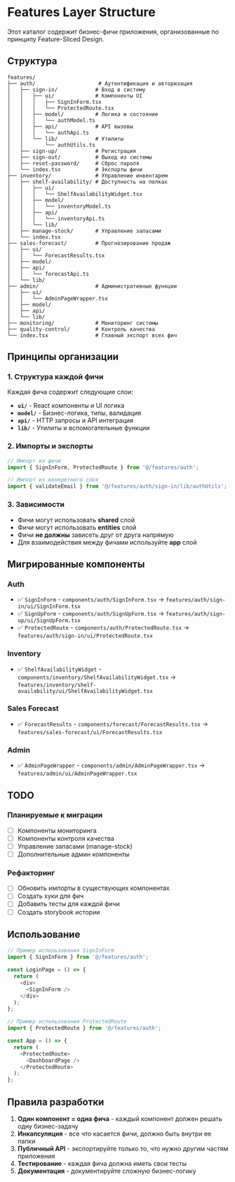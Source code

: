 # Features Layer Structure

Этот каталог содержит бизнес-фичи приложения, организованные по принципу Feature-Sliced Design.

## Структура

```
features/
├── auth/                    # Аутентификация и авторизация
│   ├── sign-in/            # Вход в систему
│   │   ├── ui/             # Компоненты UI
│   │   │   ├── SignInForm.tsx
│   │   │   └── ProtectedRoute.tsx
│   │   ├── model/          # Логика и состояние
│   │   │   └── authModel.ts
│   │   ├── api/            # API вызовы
│   │   │   └── authApi.ts
│   │   └── lib/            # Утилиты
│   │       └── authUtils.ts
│   ├── sign-up/            # Регистрация
│   ├── sign-out/           # Выход из системы
│   ├── reset-password/     # Сброс пароля
│   └── index.tsx           # Экспорты фичи
├── inventory/              # Управление инвентарем
│   ├── shelf-availability/ # Доступность на полках
│   │   ├── ui/
│   │   │   └── ShelfAvailabilityWidget.tsx
│   │   ├── model/
│   │   │   └── inventoryModel.ts
│   │   ├── api/
│   │   │   └── inventoryApi.ts
│   │   └── lib/
│   ├── manage-stock/       # Управление запасами
│   └── index.tsx
├── sales-forecast/         # Прогнозирование продаж
│   ├── ui/
│   │   └── ForecastResults.tsx
│   ├── model/
│   ├── api/
│   │   └── forecastApi.ts
│   └── lib/
├── admin/                  # Административные функции
│   ├── ui/
│   │   └── AdminPageWrapper.tsx
│   ├── model/
│   ├── api/
│   └── lib/
├── monitoring/             # Мониторинг системы
├── quality-control/        # Контроль качества
└── index.tsx               # Главный экспорт всех фич
```

## Принципы организации

### 1. Структура каждой фичи

Каждая фича содержит следующие слои:

- **`ui/`** - React компоненты и UI логика
- **`model/`** - Бизнес-логика, типы, валидация
- **`api/`** - HTTP запросы и API интеграция
- **`lib/`** - Утилиты и вспомогательные функции

### 2. Импорты и экспорты

```typescript
// Импорт из фичи
import { SignInForm, ProtectedRoute } from '@/features/auth';

// Импорт из конкретного слоя
import { validateEmail } from '@/features/auth/sign-in/lib/authUtils';
```

### 3. Зависимости

- Фичи могут использовать **shared** слой
- Фичи могут использовать **entities** слой
- Фичи **не должны** зависеть друг от друга напрямую
- Для взаимодействия между фичами используйте **app** слой

## Мигрированные компоненты

### Auth
- ✅ `SignInForm` - `components/auth/SignInForm.tsx` → `features/auth/sign-in/ui/SignInForm.tsx`
- ✅ `SignUpForm` - `components/auth/SignUpForm.tsx` → `features/auth/sign-up/ui/SignUpForm.tsx`
- ✅ `ProtectedRoute` - `components/auth/ProtectedRoute.tsx` → `features/auth/sign-in/ui/ProtectedRoute.tsx`

### Inventory
- ✅ `ShelfAvailabilityWidget` - `components/inventory/ShelfAvailabilityWidget.tsx` → `features/inventory/shelf-availability/ui/ShelfAvailabilityWidget.tsx`

### Sales Forecast
- ✅ `ForecastResults` - `components/forecast/ForecastResults.tsx` → `features/sales-forecast/ui/ForecastResults.tsx`

### Admin
- ✅ `AdminPageWrapper` - `components/admin/AdminPageWrapper.tsx` → `features/admin/ui/AdminPageWrapper.tsx`

## TODO

### Планируемые к миграции
- [ ] Компоненты мониторинга
- [ ] Компоненты контроля качества
- [ ] Управление запасами (manage-stock)
- [ ] Дополнительные админ компоненты

### Рефакторинг
- [ ] Обновить импорты в существующих компонентах
- [ ] Создать хуки для фич
- [ ] Добавить тесты для каждой фичи
- [ ] Создать storybook истории

## Использование

```typescript
// Пример использования SignInForm
import { SignInForm } from '@/features/auth';

const LoginPage = () => {
  return (
    <div>
      <SignInForm />
    </div>
  );
};

// Пример использования ProtectedRoute
import { ProtectedRoute } from '@/features/auth';

const App = () => {
  return (
    <ProtectedRoute>
      <DashboardPage />
    </ProtectedRoute>
  );
};
```

## Правила разработки

1. **Один компонент = одна фича** - каждый компонент должен решать одну бизнес-задачу
2. **Инкапсуляция** - все что касается фичи, должно быть внутри ее папки
3. **Публичный API** - экспортируйте только то, что нужно другим частям приложения
4. **Тестирование** - каждая фича должна иметь свои тесты
5. **Документация** - документируйте сложную бизнес-логику
